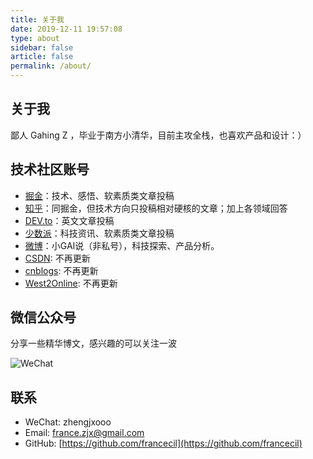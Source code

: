 ```yaml
---
title: 关于我
date: 2019-12-11 19:57:08
type: about
sidebar: false
article: false
permalink: /about/
---
```


## 关于我

鄙人 Gahing Z ，毕业于南方小清华，目前主攻全栈，也喜欢产品和设计：）

## 技术社区账号

- [掘金](https://juejin.im/user/59818c62f265da3e3a0bdbf0)：技术、感悟、软素质类文章投稿
- [知乎](https://www.zhihu.com/people/zheng-jia-xing-4)：同掘金，但技术方向只投稿相对硬核的文章；加上各领域回答
- [DEV.to](https://dev.to/francecil)：英文文章投稿
- [少数派](https://sspai.com/u/tbdq3sqe/)：科技资讯、软素质类文章投稿
- [微博](https://weibo.com/u/7385881961)：小GAI说（非私号），科技探索、产品分析。
- [CSDN](https://blog.csdn.net/u011644423/): 不再更新
- [cnblogs](https://www.cnblogs.com/france/): 不再更新
- [West2Online](https://www.hongweipeng.com/index.php/author/8/): 不再更新

## 微信公众号

分享一些精华博文，感兴趣的可以关注一波

![WeChat](https://cdn.jsdelivr.net/gh/francecil/cdn-resouce/uploads/9277731-591f9a53b8acf2c1.webp)

## 联系

- WeChat: zhengjxooo
- Email: france.zjx@gmail.com
- GitHub: [https://github.com/francecil](https://github.com/francecil)